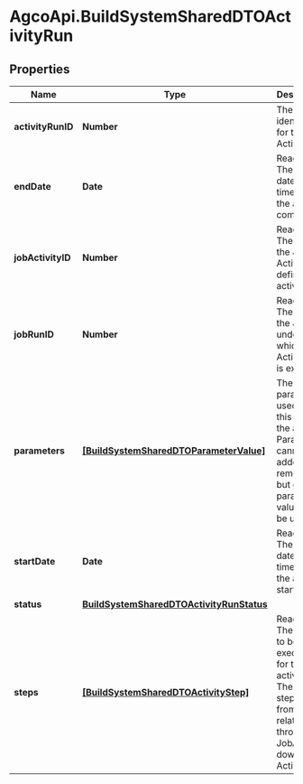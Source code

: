 # AgcoApi.BuildSystemSharedDTOActivityRun

## Properties

Name | Type | Description | Notes
------------ | ------------- | ------------- | -------------
**activityRunID** | **Number** | The identifier for the ActivityRun | [optional] 
**endDate** | **Date** | Read Only. The UTC date and time when the activity completed | [optional] 
**jobActivityID** | **Number** | Read Only. The ID of the Job Activity that defines this activity run | [optional] 
**jobRunID** | **Number** | Read Only. The ID of the JobRun under which this ActivityRun is executing | [optional] 
**parameters** | [**[BuildSystemSharedDTOParameterValue]**](BuildSystemSharedDTOParameterValue.md) | The parameters used for this run of the activity.  Parameters cannot be added or removed, but output parameter values may be updated. | [optional] [readonly] 
**startDate** | **Date** | Read Only. The UTC date and time when the activity started | [optional] 
**status** | [**BuildSystemSharedDTOActivityRunStatus**](BuildSystemSharedDTOActivityRunStatus.md) |  | 
**steps** | [**[BuildSystemSharedDTOActivityStep]**](BuildSystemSharedDTOActivityStep.md) | Read Only. The steps to be executed for the activity.  These steps come from the relationship through JobActivity down to ActivityStep | [optional] [readonly] 


